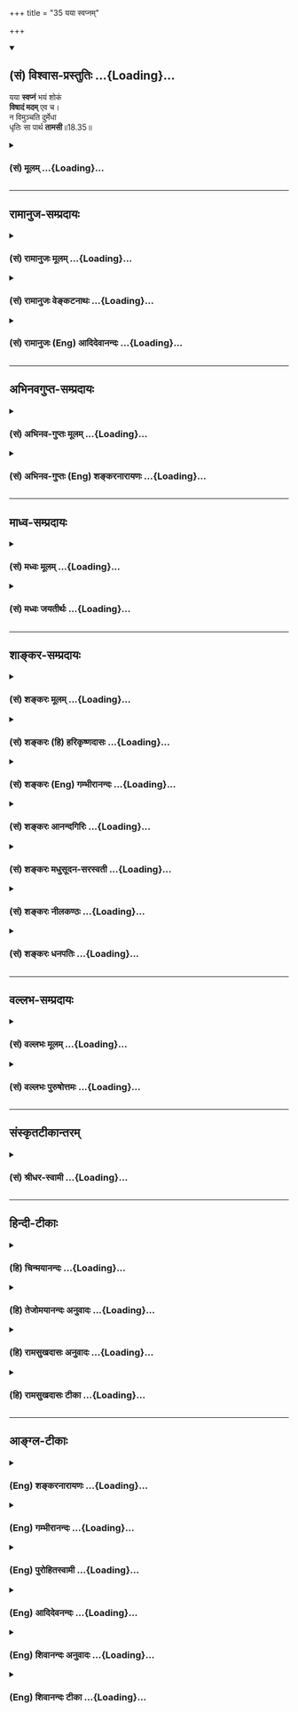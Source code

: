 +++
title = "35 यया स्वप्नम्"

+++
<div class="js_include" newlevelforh1="2" title="(सं) विश्वास-प्रस्तुतिः" unfilled url="/mahAbhAratam/shlokashaH/06-bhIShma-parva/03-bhagavad-gItA-parva/saMskRtam/vishvAsa-prastutiH/18_moxa-saMnyAsa-yogaH/35_yayA_svapnam.md">
<details open><summary><h2>(सं) विश्वास-प्रस्तुतिः ...{Loading}...</h2></summary>

यया **स्वप्नं** भयं शोकं  
**विषादं मदम्** एव च।  
न विमुञ्चति दुर्मेधा  
धृतिः सा पार्थ **तामसी**॥18.35॥
</details>
</div>
<div class="js_include collapsed" newlevelforh1="3" title="(सं) मूलम्" unfilled url="/mahAbhAratam/shlokashaH/06-bhIShma-parva/03-bhagavad-gItA-parva/saMskRtam/mUlam/18_moxa-saMnyAsa-yogaH/35_yayA_svapnam.md">
<details><summary><h3>(सं) मूलम् ...{Loading}...</h3></summary>

यया स्वप्नं भयं शोकं विषादं मदमेव च।  
न विमुञ्चति दुर्मेधा धृतिः सा पार्थ तामसी।।18.35।।
</details>
</div>


_________________
## रामानुज-सम्प्रदायः
<div class="js_include collapsed" newlevelforh1="3" title="(सं) रामानुजः मूलम्" unfilled url="/mahAbhAratam/shlokashaH/06-bhIShma-parva/03-bhagavad-gItA-parva/saMskRtam/rAmAnujaH/mUlam/18_moxa-saMnyAsa-yogaH/35_yayA_svapnam.md">
<details><summary><h3>(सं) रामानुजः मूलम् ...{Loading}...</h3></summary>

।।18.35।।**यया** धृत्या **स्वप्नं** निद्रां **मदं** विषयानुभवजनितं मदं
स्वप्नमदौ उद्दिश्य प्रवृत्ता मनःप्राणादीनां क्रियाः **दुर्मेधाः न
विमुञ्चति** धारयति। भयशोकविषादशब्दाः च भयशोकादिदायिविषयपराः तत्साधनभूताः
च भनःप्राणादिक्रियाः यया धारयते; **सा धृतिः तामसी।**

</details>
</div>
<div class="js_include collapsed" newlevelforh1="3" title="(सं) रामानुजः वेङ्कटनाथः" unfilled url="/mahAbhAratam/shlokashaH/06-bhIShma-parva/03-bhagavad-gItA-parva/saMskRtam/rAmAnujaH/venkaTanAthaH/18_moxa-saMnyAsa-yogaH/35_yayA_svapnam.md">
<details><summary><h3>(सं) रामानुजः वेङ्कटनाथः ...{Loading}...</h3></summary>

  
  
।।18.35।। स्वप्नशब्दोऽत्र सुषुप्तेरप्युपलक्षक इत्यभिप्रायेणाऽऽह --
निद्रामिति। दैवागतोन्मादादिव्यवच्छेदाय दुर्नीतिमूलत्वं मदस्याऽत्र
दर्शयति -- विषयानुभवजनितमिति। अस्वाधीनानां स्वप्नादीनां कथं पुरुषेण
धारणं इति शङ्कायामत्राऽपि हेतुलक्षणा पूर्ववदित्याह --
स्वप्नमदावुद्दिश्येति। स्वप्नमदयोः सुखाभिमानास्पदतया भयादेः पृथक्कृत्य
व्याख्यानम्। धारणमेवात्र योक्तव्यत्वसूचनायन विमुञ्चति इत्युच्यत
इत्यभिप्रायेणाऽऽह -- न विमुञ्चति धारयतीति। न चात्र
भीरोर्धृतिर्विरुद्धेति वाच्यम्; आगाम्यनवेक्षणेन
दुर्मतेस्तद्धेत्वनुवर्तनपरत्वात्। भयदायिविषयो दुर्मानमूलप्रबलविरोधादिः
शोकदायी तु क्रोधादिमूलबन्धुवधादिः; विषाददायी तु वृथावित्तव्ययादिः।
दुर्मेधाः -- दुर्मेधस्त्वादित्यर्थः।  
  

</details>
</div>
<div class="js_include collapsed" newlevelforh1="3" title="(सं) रामानुजः (Eng) आदिदेवानन्दः" unfilled url="/mahAbhAratam/shlokashaH/06-bhIShma-parva/03-bhagavad-gItA-parva/saMskRtam/rAmAnujaH/english/AdidevAnandaH/18_moxa-saMnyAsa-yogaH/35_yayA_svapnam.md">
<details><summary><h3>(सं) रामानुजः (Eng) आदिदेवानन्दः ...{Loading}...</h3></summary>

18.35 That Dhrti by which a foolish person does not give up, i.e.
persists in, sleep, and sensuous indulgence through the activities of the mind, vital force etc., - that Dhrti is of the nature of Tamas. The terms fear, grief and depression indicate the objects generating fear,
grief etc. That Dhrti by which one maintains the activities of the mind,
the vital force etc., as a means for these, is of the nature of Tamas.

</details>
</div>


_________________
## अभिनवगुप्त-सम्प्रदायः
<div class="js_include collapsed" newlevelforh1="3" title="(सं) अभिनव-गुप्तः मूलम्" unfilled url="/mahAbhAratam/shlokashaH/06-bhIShma-parva/03-bhagavad-gItA-parva/saMskRtam/abhinava-guptaH/mUlam/18_moxa-saMnyAsa-yogaH/35_yayA_svapnam.md">
<details><summary><h3>(सं) अभिनव-गुप्तः मूलम् ...{Loading}...</h3></summary>

।।18.33 -- 18.35।। धृत्येत्यादि तामसी मतेत्यन्तम्।
मनःप्राणेन्द्रियक्रियाः योगेन धारयति यथा किं ममोपभोगादिभिः
सर्वथैवात्मारामो भूयासम्इति मन्वानः। प्रसङ्गेनेति -- न तथा अभिनिवेशेन।
निद्राकलहादिष्वेव यया सन्तोषं बध्नाति तत्परतया; सा तामसी धृतिः।

</details>
</div>
<div class="js_include collapsed" newlevelforh1="3" title="(सं) अभिनव-गुप्तः (Eng) शङ्करनारायणः" unfilled url="/mahAbhAratam/shlokashaH/06-bhIShma-parva/03-bhagavad-gItA-parva/saMskRtam/abhinava-guptaH/english/shankaranArAyaNaH/18_moxa-saMnyAsa-yogaH/35_yayA_svapnam.md">
<details><summary><h3>(सं) अभिनव-गुप्तः (Eng) शङ्करनारायणः ...{Loading}...</h3></summary>

18.33-35 Dhrtya etc. upto Tamasi mata. One restrains the activities of
his mind, living breath and senses, with Yoga : i.e., thinking 'What is
the use for me by enjoying etc. ; Let me be delighted in the Self by all
means.' Conseently : not with much indulgence. That content whery one
fixes pleasure as his goal only in sleep, fight etc.-that content is of
the Tamas (Strand).

</details>
</div>


_________________
## माध्व-सम्प्रदायः
<div class="js_include collapsed" newlevelforh1="3" title="(सं) मध्वः मूलम्" unfilled url="/mahAbhAratam/shlokashaH/06-bhIShma-parva/03-bhagavad-gItA-parva/saMskRtam/madhvaH/mUlam/18_moxa-saMnyAsa-yogaH/35_yayA_svapnam.md">
<details><summary><h3>(सं) मध्वः मूलम् ...{Loading}...</h3></summary>

।।18.35।। Sri Madhvacharya did not comment on this sloka.,

</details>
</div>
<div class="js_include collapsed" newlevelforh1="3" title="(सं) मध्वः जयतीर्थः" unfilled url="/mahAbhAratam/shlokashaH/06-bhIShma-parva/03-bhagavad-gItA-parva/saMskRtam/madhvaH/jayatIrthaH/18_moxa-saMnyAsa-yogaH/35_yayA_svapnam.md">
<details><summary><h3>(सं) मध्वः जयतीर्थः ...{Loading}...</h3></summary>

।।18.35।। Sri Jayatirtha did not comment on this sloka.  
  

</details>
</div>


_________________
## शाङ्कर-सम्प्रदायः
<div class="js_include collapsed" newlevelforh1="3" title="(सं) शङ्करः मूलम्" unfilled url="/mahAbhAratam/shlokashaH/06-bhIShma-parva/03-bhagavad-gItA-parva/saMskRtam/shankaraH/mUlam/18_moxa-saMnyAsa-yogaH/35_yayA_svapnam.md">
<details><summary><h3>(सं) शङ्करः मूलम् ...{Loading}...</h3></summary>

।।18.35।। --,**यया स्वप्नं** निद्रां **भयं** त्रासं **शोकं विषादं**
विषण्णतां **मदं** विषयसेवाम् आत्मनः बहुमन्यमानः मत्त इव मदम् **एव च**
मनसि नित्यमेव कर्तव्यरूपतया कुर्वन् न **विमुञ्चति** धारयत्येव
**दुर्मेधाः** कुत्सितमेधाः पुरुषः यः; तस्य **धृतिः** या; **सा तामसी
मता**।। गुणभेदेन क्रियाणां कारकाणां च त्रिविधो भेदः उक्तः। अथ इदानीं
फलस्य सुखस्य त्रिविधो भेदः उच्यते --,

</details>
</div>
<div class="js_include collapsed" newlevelforh1="3" title="(सं) शङ्करः (हि) हरिकृष्णदासः" unfilled url="/mahAbhAratam/shlokashaH/06-bhIShma-parva/03-bhagavad-gItA-parva/saMskRtam/shankaraH/hindI/harikRShNadAsaH/18_moxa-saMnyAsa-yogaH/35_yayA_svapnam.md">
<details><summary><h3>(सं) शङ्करः (हि) हरिकृष्णदासः ...{Loading}...</h3></summary>

।।18.35।। जिस धृतिके द्वारा मनुष्य स्वप्न -- निद्रा; भय -- त्रास; शोक --
दुःख और मदको नहीं छोड़ता। अर्थात् विषयसेवनको ही अपने लिये बहुत बड़ा
पुरुषार्थ मानकर उन्मत्तकी भाँति मदको ही मनमें सदा कर्तव्यरूपसे समझता हुआ
जो कुत्सित बुद्धिवाला मनुष्य इन सबको नहीं छोड़ता। यानी धारण ही किये रहता
है। उसकी जो धृति है; वह तामसी मानी गयी है।

</details>
</div>
<div class="js_include collapsed" newlevelforh1="3" title="(सं) शङ्करः (Eng) गम्भीरानन्दः" unfilled url="/mahAbhAratam/shlokashaH/06-bhIShma-parva/03-bhagavad-gItA-parva/saMskRtam/shankaraH/english/gambhIrAnandaH/18_moxa-saMnyAsa-yogaH/35_yayA_svapnam.md">
<details><summary><h3>(सं) शङ्करः (Eng) गम्भीरानन्दः ...{Loading}...</h3></summary>

18.35 That firmness is mata, considered to be; tamasi, born of tamas;
yaya, due to which; durmedha, a person with a corrupt intellect; na
vimuncati, does not give up-indeed, holds fast to; svapnam, sleep;
bhayam, fear; sokam, sorrow; visadam, despondency; eva ca, as also;
madam, sensuality, enjoyment of objects-mentally holding these as things
that must always be resorted to, considering them to be greatly
important to himself, like a drunkard thinking of wine. The threefold
division of action as also of agents according to the differences of the
gunas has been stated. After that, now is being stated the threefold
division of results and happiness:

</details>
</div>
<div class="js_include collapsed" newlevelforh1="3" title="(सं) शङ्करः आनन्दगिरिः" unfilled url="/mahAbhAratam/shlokashaH/06-bhIShma-parva/03-bhagavad-gItA-parva/saMskRtam/shankaraH/AnandagiriH/18_moxa-saMnyAsa-yogaH/35_yayA_svapnam.md">
<details><summary><h3>(सं) शङ्करः आनन्दगिरिः ...{Loading}...</h3></summary>

।।18.35।। तामसीं धृतिं व्याचष्टे -- **ययेति।** शोकं प्रियवियोगनिमित्तं
संतापम्। विषण्णतामिन्द्रियाणां ग्लानिम्। विषयसेवा
कुमार्गप्रवृत्तेरुपलक्षणमुक्तं; स्वप्नादिमदान्तं सर्वमेव कर्तव्यतयात्मनो
बहु मन्यमानो मनसि नित्यमेव कुर्वन्दुर्मेधा न विमुञ्चति किंतु
धारयत्येवेति योजना।

</details>
</div>
<div class="js_include collapsed" newlevelforh1="3" title="(सं) शङ्करः मधुसूदन-सरस्वती" unfilled url="/mahAbhAratam/shlokashaH/06-bhIShma-parva/03-bhagavad-gItA-parva/saMskRtam/shankaraH/madhusUdana-sarasvatI/18_moxa-saMnyAsa-yogaH/35_yayA_svapnam.md">
<details><summary><h3>(सं) शङ्करः मधुसूदन-सरस्वती ...{Loading}...</h3></summary>

।।18.35।। यया स्वप्नमिति। स्वप्नं निद्रां; भयं त्रासं; शोकं
इष्टवियोगनिमित्तं संतापं; विषादमिन्द्रियावसादं;
मदमशास्त्रीयविषयसेवोन्मुखत्वं च यया न विमुञ्चत्येव किंतु सदैव कर्तव्यतया
मन्यते दुर्मेधा विवेकासमर्था धृतिः सा पार्थ; तामसी।

</details>
</div>
<div class="js_include collapsed" newlevelforh1="3" title="(सं) शङ्करः नीलकण्ठः" unfilled url="/mahAbhAratam/shlokashaH/06-bhIShma-parva/03-bhagavad-gItA-parva/saMskRtam/shankaraH/nIlakaNThaH/18_moxa-saMnyAsa-yogaH/35_yayA_svapnam.md">
<details><summary><h3>(सं) शङ्करः नीलकण्ठः ...{Loading}...</h3></summary>

।।18.35।। स्वप्नं निद्राम्। भयं त्रासम्। शोकं प्रसिद्धम्। विषादं
विषण्णताम्। मदमशास्त्रीयविषयसेवया चित्तस्य विवशत्वम्। एतान्न विमुञ्चति
धारयत्येव यया धत्या सा धृतिः पार्थ; तामसी।

</details>
</div>
<div class="js_include collapsed" newlevelforh1="3" title="(सं) शङ्करः धनपतिः" unfilled url="/mahAbhAratam/shlokashaH/06-bhIShma-parva/03-bhagavad-gItA-parva/saMskRtam/shankaraH/dhanapatiH/18_moxa-saMnyAsa-yogaH/35_yayA_svapnam.md">
<details><summary><h3>(सं) शङ्करः धनपतिः ...{Loading}...</h3></summary>

।।18.35।। राजसीं धुतिं व्युत्पाद्य तामसीं तां व्युत्पादयति -- ययेत्ति।
दुर्मेधाः दुष्टा कुत्सिता मेधा बुद्धिर्यस्य स दुर्बुद्धिर्यया धृत्या
स्वप्नं निद्रां भयं त्रासं शोकं प्रियवियोगनिमित्तं संतापं विषादं
विषण्णतामिन्द्रियखिन्नतां विषयेसेवात्मनो बहुमन्यमानो मत्त इव यो मदमेव च
मनसि नित्यमेव कर्तव्यरुपतया कुर्वन्न विमुञ्चति धारयत्येव सा धृतिः पार्थ;
तामसी।

</details>
</div>


_________________
## वल्लभ-सम्प्रदायः
<div class="js_include collapsed" newlevelforh1="3" title="(सं) वल्लभः मूलम्" unfilled url="/mahAbhAratam/shlokashaH/06-bhIShma-parva/03-bhagavad-gItA-parva/saMskRtam/vallabhaH/mUlam/18_moxa-saMnyAsa-yogaH/35_yayA_svapnam.md">
<details><summary><h3>(सं) वल्लभः मूलम् ...{Loading}...</h3></summary>

।।18.35।। यया स्वप्नमिति। स्वप्नादीन्न विमुञ्चति तान्प्रति प्रयुक्ता
मनःप्राणेन्द्रियक्रिया वा न विमुञ्चति।

</details>
</div>
<div class="js_include collapsed" newlevelforh1="3" title="(सं) वल्लभः पुरुषोत्तमः" unfilled url="/mahAbhAratam/shlokashaH/06-bhIShma-parva/03-bhagavad-gItA-parva/saMskRtam/vallabhaH/puruShottamaH/18_moxa-saMnyAsa-yogaH/35_yayA_svapnam.md">
<details><summary><h3>(सं) वल्लभः पुरुषोत्तमः ...{Loading}...</h3></summary>

  
  
।।18.35।। तामसीमाह -- ययेति। दुर्मेधाः दुर्बुद्धिः यया आग्रहरूपया स्वप्नं
निद्रां मोहरूपां; भयं भगवदिच्छाज्ञानेन शत्रुचौरादिभ्यो मृत्युतो वा; शोकं
भगवत्कृतार्थस्यासमीचीनज्ञानेन चिन्तनं; विषादं सखेदं; मदं स्वाज्ञानरूपम्
-- एवकारेण मांसादिभक्षणं च -- न विमुञ्चति विशेषेण सदोषत्वज्ञानाभावेनापि
करणम् एवं या न त्यजति हे पार्थ सा धृतिस्तामसी निष्फलेत्यर्थः।  
  

</details>
</div>


_________________
## संस्कृतटीकान्तरम्
<div class="js_include collapsed" newlevelforh1="3" title="(सं) श्रीधर-स्वामी" unfilled url="/mahAbhAratam/shlokashaH/06-bhIShma-parva/03-bhagavad-gItA-parva/saMskRtam/shrIdhara-svAmI/18_moxa-saMnyAsa-yogaH/35_yayA_svapnam.md">
<details><summary><h3>(सं) श्रीधर-स्वामी ...{Loading}...</h3></summary>

।।18.35।। तामसीं धृतिमाह **-- ययेति।** दुष्टा अविवेकबहुला मेधा यस्य स
दुर्मेधाः पुरुषः यया धृत्या स्वप्नादीन्न विमुञ्चति पुनःपुनरावर्तयति।
स्वप्नोऽत्र निद्रा। सा धृतिस्तामसी।

</details>
</div>


_________________
## हिन्दी-टीकाः
<div class="js_include collapsed" newlevelforh1="3" title="(हि) चिन्मयानन्दः" unfilled url="/mahAbhAratam/shlokashaH/06-bhIShma-parva/03-bhagavad-gItA-parva/hindI/chinmayAnandaH/18_moxa-saMnyAsa-yogaH/35_yayA_svapnam.md">
<details><summary><h3>(हि) चिन्मयानन्दः ...{Loading}...</h3></summary>

।।18.35।। इस श्लोक में वर्णित तामसी धृति को समझना कठिन नहीं है; क्योंकि
हममें से अधिकांश लोगों की धृति इसी श्रेणी की है निद्रा भयादि को धारण
करने वाली धृति तामसी कही गयी है। स्वप्न यह शब्द उस मन की प्रक्षेपित
कल्पनाओं को इंगित करता है; जो प्राय निद्रावस्था में डूबा रहता है। अनुभव
की वह अवस्था स्वप्न है; जहाँ वास्तव में वस्तुओं का अभाव होते हुए भी
मनकल्पित मिथ्या विषयों का भोग होता है। तमोगुणी लोग बाह्य वस्तुओं पर अपने
मन के द्वारा सुन्दरता एवं सुख का आरोप करके फिर उनकी प्राप्ति के लिए
परिश्रम और संघर्षरत रहते हैं। भय ऐसे अविवेकी लोग व्यर्थ में ही अन्धकारमय
भविष्य की कल्पना करके उससे भयभीत होते हैं। संभव है कि वह भयप्रद घटना कभी
घटित ही न हो; किन्तु उसका काल्पनिक भय ही मनुष्य के सन्तुलन; संयम एवं
सन्तोष को नष्ट करने के लिए पर्याप्त होता है। हममें से कितने ही लोगों ने
इस प्रकार के भय का अनुभव अपने जीवन में किया होगा। कुछ लोगों को भय होता
है कि कल वे मरने वाले हैं; और प्रतिदिन वे पूर्व के समान ही स्वस्थ
व्यक्ति के रूप में ही जागते हैं मानसिक दृष्टि से; ऐसे लोग भयोन्माद के
रोगी होते हैं। और जिस दृढ़ता से वे इस भय ग्रन्थि को ग्रहण किये रहते हैं;
वह वास्तव में अपूर्व होती है। शोक; विषाद और मद मनुष्य की सार्मथ्य को
क्षीण करने वाले ये तीन कारण हैं। तामसी पुरुष इन्हें धारण करके एक प्रकार
की आन्तरिक रिक्तता और थकान का अनुभव करता है। अतीत में हुई अनिष्ट घटना का
मनुष्य को शोक होता है भविष्य को अन्धकारमय देखकर उसका मन विषाद से भर जाता
है और वर्तमान काल मे कामुकतापूर्ण अनैतिक जीवन का गर्व करने में ही मूढ़
पुरुष को मद का अनुभव होता है। उपर्युक्त स्वप्नादि पाँच जीवन मूल्यों को
धारण करने वाले पुरुष दुर्मेधा हैं और ऐसे पुरुषों की धृति तामसी कही जाती
है। इसके पश्चात्; अब; कर्म के फल सुख का वर्णन करते हैं; जो भी त्रिविध है।
भगवान् कहते हैं

</details>
</div>
<div class="js_include collapsed" newlevelforh1="3" title="(हि) तेजोमयानन्दः अनुवादः" unfilled url="/mahAbhAratam/shlokashaH/06-bhIShma-parva/03-bhagavad-gItA-parva/hindI/tejomayAnandaH/anuvAdaH/18_moxa-saMnyAsa-yogaH/35_yayA_svapnam.md">
<details><summary><h3>(हि) तेजोमयानन्दः अनुवादः ...{Loading}...</h3></summary>

।।18.35।। हो पार्थ ! दुर्बुद्धि पुरुष जिस धारणा के द्वारा, स्वप्न, भय,
शोक, विषाद और मद को नहीं त्यागता है, वह धृति तामसी है।।

</details>
</div>
<div class="js_include collapsed" newlevelforh1="3" title="(हि) रामसुखदासः अनुवादः" unfilled url="/mahAbhAratam/shlokashaH/06-bhIShma-parva/03-bhagavad-gItA-parva/hindI/rAmasukhadAsaH/anuvAdaH/18_moxa-saMnyAsa-yogaH/35_yayA_svapnam.md">
<details><summary><h3>(हि) रामसुखदासः अनुवादः ...{Loading}...</h3></summary>

।।18.35।। हे पार्थ ! दुष्ट बुद्धिवाला मनुष्य जिस धृतिके द्वारा निद्रा,
भय, चिन्ता, दुःख और घमण्डको भी नहीं छोड़ता, वह धृति तामसी है।

</details>
</div>
<div class="js_include collapsed" newlevelforh1="3" title="(हि) रामसुखदासः टीका" unfilled url="/mahAbhAratam/shlokashaH/06-bhIShma-parva/03-bhagavad-gItA-parva/hindI/rAmasukhadAsaH/TIkA/18_moxa-saMnyAsa-yogaH/35_yayA_svapnam.md">
<details><summary><h3>(हि) रामसुखदासः टीका ...{Loading}...</h3></summary>

।।18.35।।***व्याख्या --***  **यया स्वप्नं भयं ৷৷. सा पार्थ तामसी --**
तामसी धारणशक्तिके द्वारा मनुष्य ज्यादा निद्रा; बाहर और भीतरका भय;
चिन्ता; दुःख और घमण्ड -- इनका त्याग नहीं करता; प्रत्युत इन सबमें रचापचा
रहता है। वह कभी ज्यादा नींदमें पड़ा रहता है; कभी मृत्यु; बीमारी; अपयश;
अपमान; स्वास्थ्य; धन आदिके भयसे भयभीत होता रहता है; कभी शोकचिन्तामें
डूबा रहता है; कभी दुःखमें मग्न रहता है और कभी अनुकूल पदार्थोंके मिलनेसे
घमण्डमें चूर रहता है। निद्रा; भय; शोक आदिके सिवाय प्रमाद; अभिमान; दम्भ;
द्वेष; ईर्ष्या आदि दुर्गुणोंको तथा हिंसा; दूसरोंका अपकार करना; उनको कष्ट
देना; उनके धनका किसी तरहसे अपहरण करना आदि दुराचोंको भी **एव च** पदोंसे
मान लेना चाहिये। इस प्रकार निद्रा; भय आदिको और दुर्गुणदुराचारोंको पकड़े
रहनेवाली अर्थात् उनको न छोड़नेवाली धृति तामसी होती है। भगवान्ने
तैंतीसवेंचौंतीसवें श्लोकोंमें **धारयते** पदसे सात्त्विक और राजस मनुष्यके
द्वारा क्रमशः सात्त्विकी और राजसी धृतिको धारण करनेकी बात कही है परन्तु
यहाँ तामस मनुष्यके द्वारा तामसी धृतिको धारण,करनेकी बात नहीं कही। कारण यह
है कि जिसकी बुद्धि बहुत ही दुष्टा है; जिसकी बुद्धिमें अज्ञता; मूढता भरी
हुई है; ऐसा मिलन अन्तःकरणवाला तामस मनुष्य निद्रा; भय; शोक आदि भावोंको
छोड़ता ही नहीं। वह उनमें स्वाभाविक ही रचापचा रहता है। सात्त्विकी; राजसी
और तामसी -- इन तीनों धृतियोंके वर्णनमें राजसी और तामसी धृतिमें तो क्रमशः
**फलाकाङ्क्षी** और **दुर्मेधाः** पदसे कर्ताका उल्लेख किया है; पर
सात्त्विकी धृतिमें कर्ताका उल्लेख किया ही नहीं। इसका कारण यह है कि
सात्त्विकी धृतिमें कर्ता निर्लिप्त रहता है अर्थात् उसमें कर्तृत्वका लेप
नहीं होता परन्तु राजसी और तामसी धृतिमें कर्ता लिप्त होता है।  
  
**विशेष बात**  
  
मानवशरीर विवेकप्रधान है। मनुष्य जो कुछ करता है; उसे वह विचारपूर्वक ही
करता है। वह ज्यों ही विचारपूर्वक काम करता है; त्यों ही विवेक ज्यादा
स्पष्ट प्रकट होता है। सात्त्विक मनुष्यकी धृति(धारणशक्ति) में यह विवेक
साफसाफ प्रकट होता है कि मुझे तो केवल परमात्माकी तरफ ही चलना है। राजस
मनुष्यकी धृतिमें संसारके पदार्थों और भोगोंमें रागकी प्रधानता होनेके कारण
विवेक वैसा स्पष्ट नहीं होता फिर भी इस लोकमें सुखआराम; मानआदर मिले और
परलोकमें अच्छी गति मिले; भोग मिले -- इस विषयमें विवेक काम करता है और
आचरण भी मर्यादाके अनुसार ही होता है। परन्तु तामस मनुष्यकी धृतिमें विवेक
बिलकुल ही दब जाता है। तामस भावोंमें उसकी इतनी दृढ़ता हो जाती है कि उसे
उन भावोंको धारण करनेकी आवश्यकता ही नहीं रहती। वह तो निद्रा; भय आदि
तामसभावोंमें ही रचापचा रहता है। पारमार्थिक मार्गमें क्रिया इतना काम नहीं
करती जितना अपना उद्देश्य काम करता है। स्थूल क्रियाकी प्रधानता
स्थूलशरीरमें; चिन्तनकी प्रधानता सूक्ष्मशरीरमें और स्थिरताकी प्रधानता
कारणशरीरमें होती है; यह सब क्रिया ही है। क्रिया तो शरीरोंमें होती है; पर
मेरेको तो केवल पारमार्थिक मार्गपर ही चलना है -- ऐसा उद्देश्य या लक्ष्य
स्वयं(चेतनस्वरूप) में ही रहता है। स्वयंमें जैसा लक्ष्य होता है; उसके
अनुसार स्वतः क्रियाएँ होती हैं। जो चीज स्वयंमें रहती है; वह कभी बदलती
नहीं। उस लक्ष्यकी दृढ़ताके लिये सात्त्विकी बुद्धिकी आवश्यकता है और
बुद्धिके निश्चयको अटल रखनेके लिये सात्त्विकी धृतिकी आवश्यकता है। इसलिये
यहाँ तीसवेंसे पैंतीसवें श्लोकतक कुल छः श्लोकोंमें छः बार **पार्थ**
सम्बोधनका प्रयोग करके भगवान् साधकमात्रके प्रतिनिधि अर्जुनको चेताते हैं
कि पृथानन्दन लौकिक वस्तुओं और व्यक्तियोंके लिये चिन्ता न करके तुम अपने
लक्ष्यको दृढ़तासे धारण किये रहो। अपनेमें कभी भी राजसतामसभाव न आने पायें
-- इसके लिये निरन्तर सजग रहो,***सम्बन्ध --***  मनुष्योंकी कर्मोंमें
प्रवृत्ति सुखके लोभसे ही होती है अर्थात् सुखकर्मसंग्रहमें हेतु है। अतः
आगेके चार श्लोकोंमें सुखके भेद बताते हैं।  
  

</details>
</div>


_________________
## आङ्ग्ल-टीकाः
<div class="js_include collapsed" newlevelforh1="3" title="(Eng) शङ्करनारायणः" unfilled url="/mahAbhAratam/shlokashaH/06-bhIShma-parva/03-bhagavad-gItA-parva/english/shankaranArAyaNaH/18_moxa-saMnyAsa-yogaH/35_yayA_svapnam.md">
<details><summary><h3>(Eng) शङ्करनारायणः ...{Loading}...</h3></summary>

18.35. The content, whery a foolish man does not give up his sleep,
fear, grief, despondency and also arrogancethat content is deemed to be of the Tamas (Strand).

</details>
</div>
<div class="js_include collapsed" newlevelforh1="3" title="(Eng) गम्भीरानन्दः" unfilled url="/mahAbhAratam/shlokashaH/06-bhIShma-parva/03-bhagavad-gItA-parva/english/gambhIrAnandaH/18_moxa-saMnyAsa-yogaH/35_yayA_svapnam.md">
<details><summary><h3>(Eng) गम्भीरानन्दः ...{Loading}...</h3></summary>

18.35 That firmness is considered \[Some editions read partha in place of mata (considered).-Tr.\] to be born of tamas due to which a person with a corrupt intellect does not give up sleep, fear, sorrow,
despondency as also sensuality.

</details>
</div>
<div class="js_include collapsed" newlevelforh1="3" title="(Eng) पुरोहितस्वामी" unfilled url="/mahAbhAratam/shlokashaH/06-bhIShma-parva/03-bhagavad-gItA-parva/english/purohitasvAmI/18_moxa-saMnyAsa-yogaH/35_yayA_svapnam.md">
<details><summary><h3>(Eng) पुरोहितस्वामी ...{Loading}...</h3></summary>

18.35 And that which clings perversely to false idealism, fear, grief,
despair and vanity is the product of Ignorance.

</details>
</div>
<div class="js_include collapsed" newlevelforh1="3" title="(Eng) आदिदेवनन्दः" unfilled url="/mahAbhAratam/shlokashaH/06-bhIShma-parva/03-bhagavad-gItA-parva/english/AdidevanandaH/18_moxa-saMnyAsa-yogaH/35_yayA_svapnam.md">
<details><summary><h3>(Eng) आदिदेवनन्दः ...{Loading}...</h3></summary>

18.35 That Dhrti by which a foolish person does not give up sleep, fear,
grief, depression and passion, O Arjuna, is of the nature of Tamas.

</details>
</div>
<div class="js_include collapsed" newlevelforh1="3" title="(Eng) शिवानन्दः अनुवादः" unfilled url="/mahAbhAratam/shlokashaH/06-bhIShma-parva/03-bhagavad-gItA-parva/english/shivAnandaH/anuvAdaH/18_moxa-saMnyAsa-yogaH/35_yayA_svapnam.md">
<details><summary><h3>(Eng) शिवानन्दः अनुवादः ...{Loading}...</h3></summary>

18.35 That, by which a stupid man does not abandon sleep, fear, grief,
despair and also conceit that firmness, O Arjuna, is Tamasic.

</details>
</div>
<div class="js_include collapsed" newlevelforh1="3" title="(Eng) शिवानन्दः टीका" unfilled url="/mahAbhAratam/shlokashaH/06-bhIShma-parva/03-bhagavad-gItA-parva/english/shivAnandaH/TIkA/18_moxa-saMnyAsa-yogaH/35_yayA_svapnam.md">
<details><summary><h3>(Eng) शिवानन्दः टीका ...{Loading}...</h3></summary>

18.35 यया by which; स्वप्नम् sleep; भयम् fear; शोकम् grief; विषादम्
despair; मदम् conceit; एव indeed; च and; न not; विमुञ्चति abandons;
दुर्मेधाः a stupid man; धृतिः firmness; सा that; पार्थ O Arjuna; तामसी
Tamasic (dark).Commentary The man who is an embodiment of darkness is made up of every possible kind of evil. He is very indolent and sinful.
He is inordinately addicted to sleep. He considers these to be only proper. He experiences sorrow on account of his evil actions. As he is very much attached to the body he entertains great fear. He is ever discontented at heart. He is lustful and selfconceited. He does not know how to behave. He is rude and insolent. He indulges much in sensual pleasures.

</details>
</div>
